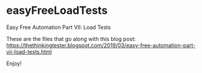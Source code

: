 # easyFreeLoadTests
Easy Free Automation Part VII: Load Tests

These are the files that go along with this blog post: https://thethinkingtester.blogspot.com/2019/03/easy-free-automation-part-vii-load-tests.html

Enjoy!
